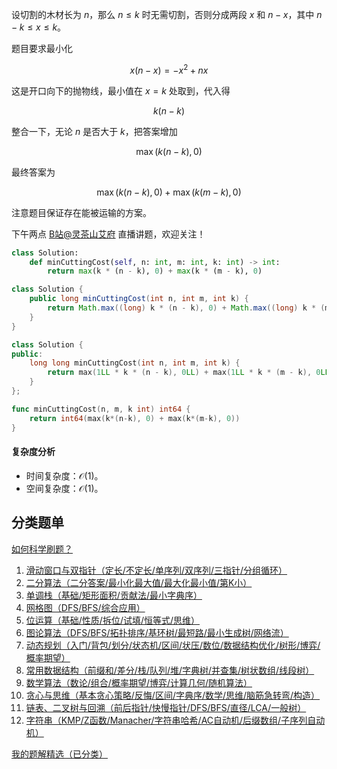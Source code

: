 设切割的木材长为 $n$，那么 $n\le k$ 时无需切割，否则分成两段 $x$ 和 $n-x$，其中 $n-k\le x\le k$。

题目要求最小化

$$
x(n-x) = -x^2 + nx
$$

这是开口向下的抛物线，最小值在 $x=k$ 处取到，代入得

$$
k(n-k)
$$

整合一下，无论 $n$ 是否大于 $k$，把答案增加

$$
\max(k(n-k), 0)
$$

最终答案为

$$
\max(k(n-k), 0) + \max(k(m-k), 0)
$$

注意题目保证存在能被运输的方案。

下午两点 [B站@灵茶山艾府](https://space.bilibili.com/206214) 直播讲题，欢迎关注！

```py [sol-Python3]
class Solution:
    def minCuttingCost(self, n: int, m: int, k: int) -> int:
        return max(k * (n - k), 0) + max(k * (m - k), 0)
```

```java [sol-Java]
class Solution {
    public long minCuttingCost(int n, int m, int k) {
        return Math.max((long) k * (n - k), 0) + Math.max((long) k * (m - k), 0);
    }
}
```

```cpp [sol-C++]
class Solution {
public:
    long long minCuttingCost(int n, int m, int k) {
        return max(1LL * k * (n - k), 0LL) + max(1LL * k * (m - k), 0LL);
    }
};
```

```go [sol-Go]
func minCuttingCost(n, m, k int) int64 {
	return int64(max(k*(n-k), 0) + max(k*(m-k), 0))
}
```

#### 复杂度分析

- 时间复杂度：$\mathcal{O}(1)$。
- 空间复杂度：$\mathcal{O}(1)$。

## 分类题单

[如何科学刷题？](https://leetcode.cn/circle/discuss/RvFUtj/)

1. [滑动窗口与双指针（定长/不定长/单序列/双序列/三指针/分组循环）](https://leetcode.cn/circle/discuss/0viNMK/)
2. [二分算法（二分答案/最小化最大值/最大化最小值/第K小）](https://leetcode.cn/circle/discuss/SqopEo/)
3. [单调栈（基础/矩形面积/贡献法/最小字典序）](https://leetcode.cn/circle/discuss/9oZFK9/)
4. [网格图（DFS/BFS/综合应用）](https://leetcode.cn/circle/discuss/YiXPXW/)
5. [位运算（基础/性质/拆位/试填/恒等式/思维）](https://leetcode.cn/circle/discuss/dHn9Vk/)
6. [图论算法（DFS/BFS/拓扑排序/基环树/最短路/最小生成树/网络流）](https://leetcode.cn/circle/discuss/01LUak/)
7. [动态规划（入门/背包/划分/状态机/区间/状压/数位/数据结构优化/树形/博弈/概率期望）](https://leetcode.cn/circle/discuss/tXLS3i/)
8. [常用数据结构（前缀和/差分/栈/队列/堆/字典树/并查集/树状数组/线段树）](https://leetcode.cn/circle/discuss/mOr1u6/)
9. [数学算法（数论/组合/概率期望/博弈/计算几何/随机算法）](https://leetcode.cn/circle/discuss/IYT3ss/)
10. [贪心与思维（基本贪心策略/反悔/区间/字典序/数学/思维/脑筋急转弯/构造）](https://leetcode.cn/circle/discuss/g6KTKL/)
11. [链表、二叉树与回溯（前后指针/快慢指针/DFS/BFS/直径/LCA/一般树）](https://leetcode.cn/circle/discuss/K0n2gO/)
12. [字符串（KMP/Z函数/Manacher/字符串哈希/AC自动机/后缀数组/子序列自动机）](https://leetcode.cn/circle/discuss/SJFwQI/)

[我的题解精选（已分类）](https://github.com/EndlessCheng/codeforces-go/blob/master/leetcode/SOLUTIONS.md)
